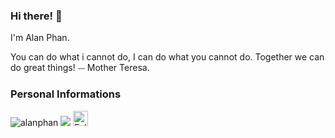 ### Hi there! 👋

I'm Alan Phan.

You can do what i cannot do, I can do what you cannot do. Together we can do great things!
⏤ Mother Teresa.

### Personal Informations
<div align="left">
<a align="center"> <img src="https://komarev.com/ghpvc/?username=AlanPhanChan" alt="alanphan" />
<a class="ai-header-badge" target="_blank" href="https://twitter.com/AlanPhanChan"><img src="https://img.shields.io/twitter/follow/AlanPhanChan.svg?label=Follow&style=social"></a>
<a href="https://www.linkedin.com/in/alanphan-chan/" title="Follow me on LinkedIn">
  <img
    width="24"
    alt="Follow me on LinkedIn"
    src="https://raw.githubusercontent.com/trekhleb/trekhleb/master/assets/icons/linkedin.svg"
  /></a>
</div>

